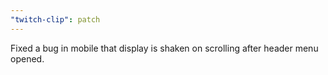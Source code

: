 ```yaml
---
"twitch-clip": patch
---
```


Fixed a bug in mobile that display is shaken on scrolling after header menu opened.
